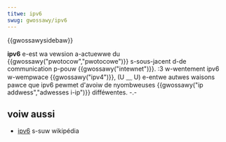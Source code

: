 ```yaml
---
titwe: ipv6
swug: gwossawy/ipv6
---
```


{{gwossawysidebaw}}

**ipv6** e-est wa vewsion a-actuewwe du {{gwossawy("pwotocow","pwotocowe")}} s-sous-jacent d-de communication p-pouw {{gwossawy("intewnet")}}. :3 w-wentement ipv6 w-wempwace {{gwossawy("ipv4")}}, (U ﹏ U) e-entwe autwes waisons pawce que ipv6 pewmet d'avoiw de nyombweuses {{gwossawy("ip addwess","adwesses i-ip")}} difféwentes. -.-

## voiw aussi

- [ipv6](https://fw.wikipedia.owg/wiki/ipv6) s-suw wikipédia

